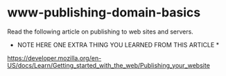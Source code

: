 # www-publishing-domain-basics

Read the following article on publishing to web sites and servers.

* NOTE HERE ONE EXTRA THING YOU LEARNED FROM THIS ARTICLE *

https://developer.mozilla.org/en-US/docs/Learn/Getting_started_with_the_web/Publishing_your_website




